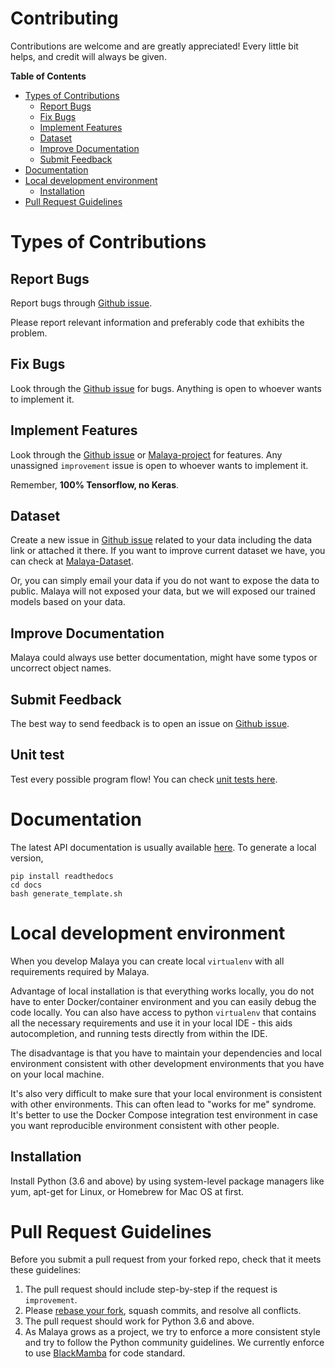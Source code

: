 # Contributing

Contributions are welcome and are greatly appreciated! Every little bit helps, and credit will always be given.

**Table of Contents**

- [Types of Contributions](#types-of-contributions)
  - [Report Bugs](#report-bugs)
  - [Fix Bugs](#fix-bugs)
  - [Implement Features](#implement-features)
  - [Dataset](#dataset)
  - [Improve Documentation](#improve-documentation)
  - [Submit Feedback](#submit-feedback)
- [Documentation](#documentation)
- [Local development environment](#local-development-environment)
  - [Installation](#installation)
- [Pull Request Guidelines](#pull-request-guidelines)

# Types of Contributions

## Report Bugs

Report bugs through [Github issue](https://github.com/huseinzol05/Malaya/issues/new).

Please report relevant information and preferably code that exhibits the problem.

## Fix Bugs

Look through the [Github issue](https://github.com/huseinzol05/Malaya/issues/new) for bugs. Anything is open to whoever wants to implement it.

## Implement Features

Look through the [Github issue](https://github.com/huseinzol05/Malaya/issues/new) or [Malaya-project](https://github.com/huseinzol05/Malaya/projects/1) for features. Any unassigned `improvement` issue is open to whoever wants to implement it.

Remember, **100% Tensorflow, no Keras**.

## Dataset

Create a new issue in [Github issue](https://github.com/huseinzol05/Malaya/issues/new) related to your data including the data link or attached it there. If you want to improve current dataset we have, you can check at [Malaya-Dataset](https://github.com/huseinzol05/Malaya-Dataset).

Or, you can simply email your data if you do not want to expose the data to public. Malaya will not exposed your data, but we will exposed our trained models based on your data.

## Improve Documentation

Malaya could always use better documentation, might have some typos or uncorrect object names.

## Submit Feedback

The best way to send feedback is to open an issue on [Github issue](https://github.com/huseinzol05/Malaya/issues/new).

## Unit test

Test every possible program flow! You can check [unit tests here](https://github.com/huseinzol05/Malaya/tree/master/tests).

# Documentation

The latest API documentation is usually available [here](https://malaya.readthedocs.io/en/latest/index.html). To generate a local version,

```
pip install readthedocs
cd docs
bash generate_template.sh
```

#  Local development environment

When you develop Malaya you can create local `virtualenv` with all requirements required by Malaya.

Advantage of local installation is that everything works locally, you do not have to enter Docker/container environment and you can easily debug the code locally. You can also have access to python `virtualenv` that contains all the necessary requirements and use it in your local IDE - this aids autocompletion, and running tests directly from within the IDE.

The disadvantage is that you have to maintain your dependencies and local environment consistent with other development environments that you have on your local machine.

It's also very difficult to make sure that your local environment is consistent with other environments. This can often lead to "works for me" syndrome. It's better to use the Docker Compose integration test environment in case you want reproducible environment consistent with other people.

## Installation

Install Python (3.6 and above) by using system-level package managers like yum, apt-get for Linux, or Homebrew for Mac OS at first.

# Pull Request Guidelines

Before you submit a pull request from your forked repo, check that it meets these guidelines:

1. The pull request should include step-by-step if the request is `improvement`.
2. Please [rebase your fork](http://stackoverflow.com/a/7244456/1110993), squash commits, and resolve all conflicts.
3. The pull request should work for Python 3.6 and above.
4. As Malaya grows as a project, we try to enforce a more consistent style and try to follow the Python
community guidelines. We currently enforce to use [BlackMamba](https://github.com/mohtar/blackmamba) for code standard.
